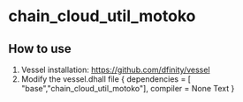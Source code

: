 # chain_cloud_util_motoko
## How to use
1.  Vessel installation:  https://github.com/dfinity/vessel  
2.  Modify the vessel.dhall file
    {
    dependencies = [ "base","chain_cloud_util_motoko"],
    compiler = None Text
    }


